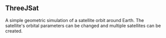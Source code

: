 ## ThreeJSat
A simple geometric simulation of a satellite orbit around Earth.
The satellite's orbital parameters can be changed and multiple 
satellites can be created.